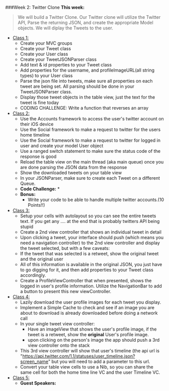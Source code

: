 ###Week 2: Twitter Clone
**This week:**
>We will build a Twitter Clone. Our Twitter clone will 
utilize the Twitter API, Parse the returning JSON, and create the appropriate 
Model objects. We will diplay the Tweets to the user.

  * [Class 1:](class-1/)
  	* Create your MVC groups
	* Create your Tweet class 
	* Create your User class
	* Create your TweetJSONParser class
	* Add text & id properties to your Tweet class
	* Add properties for the username, and profileImageURL(all string types) to your User class
	* Parse the json file into tweets, make sure all properties on each tweet are being set. All parsing should be done in your TweetJSONParser class.
	* Display those tweet objects in the table view, just the text for the tweet is fine today
	* CODING CHALLENGE: Write a function that reverses an array
  * [Class 2:](class-2/)
	* Use the Accounts framework to access the user's twitter account on their iOS device
	* Use the Social framework to make a request to twitter for the users home timeline
	* Use the Social framework to make a request to twitter for logged in user and create your model User object
	* Use a ranged switch statement to make sure the status code of the response is good
	* Reload the table view on the main thread (aka main queue) once you are done parsing the JSON data from the response
	* Show the downloaded tweets on your table view
	* In your JSONParser, make sure to create each Tweet on a different Queue.
	* **Code Challenge:** 
		* 
	* **Bonus:**
		* Write your code to be able to handle multiple twitter accounts.(10 Points!!)
  * [Class 3:](class-3/)
  	* Setup your cells with autolayout so you can see the entire tweets text. If you get any .... at the end that is probably twitters API being stupid
	* Create a 2nd view controller that shows an individual tweet in detail
	* Upon clicking a tweet, your interface should push (which means you need a navigation controller) to the 2nd view controller and display the tweet selected, but with a few caveats:
	* If the tweet that was selected is a retweet, show the original tweet and the original user
	* All of this information is available in the original JSON, you just have to go digging for it, and then add properties to your Tweet class accordingly.
	* Create a ProfileViewController that when presented, shows the logged in user's profile information. Utilize the NavigationBar to add a button to present this new viewController.
  * [Class 4:](class-4/)
	* Lazily download the user profile images for each tweet you display.
	* Implement a Simple Cache to check and see if an image you are about to download is already downloaded before doing a network call
	* In your single tweet view controller:
		* Have an imageView that shows the user's profile image, if the tweet is a retweet, show the **original** User's profile image.
		* upon clicking on the person's image the app should push a 3rd view controller onto the stack
	* This 3rd view controller will show that user's timeline (the api url is "https://api.twitter.com/1.1/statuses/user_timeline.json?screen_name" but you will need to add a parameter to this url.
	* Convert your table view cells to use a Nib, so you can share the same cell for both the home time line VC and the user Timeline VC.
  * [Class 5:](class-5/)
  	* **Guest Speakers:**